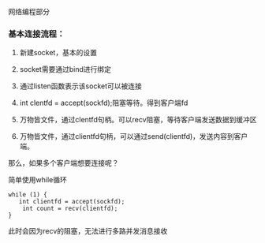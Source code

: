 网络编程部分

### 基本连接流程：

1. 新建socket，基本的设置

2. socket需要通过bind进行绑定
3. 通过listen函数表示该socket可以被连接
4. int clentfd = accept(sockfd);阻塞等待。得到客户端fd
5. 万物皆文件，通过clentfd句柄。可以recv阻塞，等待客户端发送数据到缓冲区
6. 万物皆文件，通过clientfd句柄，可以通过send(clientfd)，发送内容到客户端。

那么，如果多个客户端想要连接呢？

简单使用while循环

```
while (1) {
​	int clientfd = accept(sockfd);
	int count = recv(clientfd);
}
```

此时会因为recv的阻塞，无法进行多路并发消息接收

